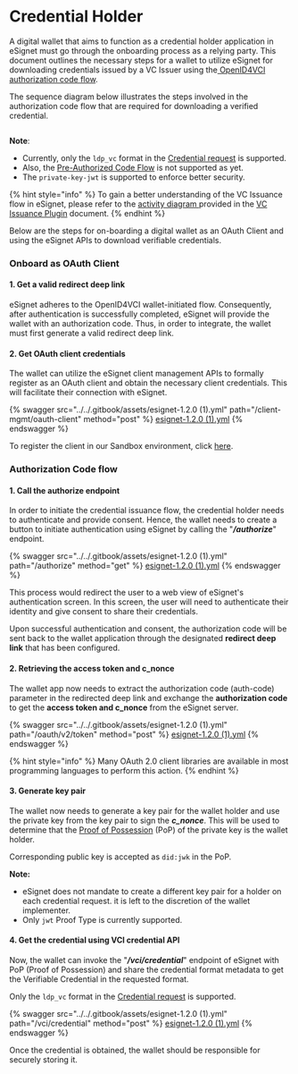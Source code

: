 # Credential Holder

A digital wallet that aims to function as a credential holder application in eSignet must go through the onboarding process as a relying party. This document outlines the necessary steps for a wallet to utilize eSignet for downloading credentials issued by a VC Issuer using the[ OpenID4VCI authorization code flow](https://openid.net/specs/openid-4-verifiable-credential-issuance-1\_0.html#name-authorization-code-flow).

The sequence diagram below illustrates the steps involved in the authorization code flow that are required for downloading a verified credential.

<figure><img src="../../.gitbook/assets/auth-code-flow.png" alt=""><figcaption></figcaption></figure>

**Note**:

* Currently, only the `ldp_vc` format in the [Credential request](https://openid.net/specs/openid-4-verifiable-credential-issuance-1\_0.html#name-credential-request-4) is supported.
* Also, the [Pre-Authorized Code Flow](https://openid.net/specs/openid-4-verifiable-credential-issuance-1\_0.html#name-pre-authorized-code-flow) is not supported as yet.
* The `private-key-jwt` is supported to enforce better security.

{% hint style="info" %}
To gain a better understanding of the VC Issuance flow in eSignet, please refer to the [activity diagram ](../vc-issuance.md#appendix-vc-issuance)provided in the [VC Issuance Plugin](../vc-issuance.md) document.
{% endhint %}

Below are the steps for on-boarding a digital wallet as an OAuth Client and using the eSignet APIs to download verifiable credentials.

### Onboard as OAuth Client

#### 1. Get a valid redirect deep link

eSignet adheres to the OpenID4VCI wallet-initiated flow. Consequently, after authentication is successfully completed, eSignet will provide the wallet with an authorization code. Thus, in order to integrate, the wallet must first generate a valid redirect deep link.

#### 2. Get OAuth client credentials

The wallet can utilize the eSignet client management APIs to formally register as an OAuth client and obtain the necessary client credentials. This will facilitate their connection with eSignet.

{% swagger src="../../.gitbook/assets/esignet-1.2.0 (1).yml" path="/client-mgmt/oauth-client" method="post" %}
[esignet-1.2.0 (1).yml](<../../.gitbook/assets/esignet-1.2.0 (1).yml>)
{% endswagger %}

To register the client in our Sandbox environment, click [here](../../try-it-out/).

### **Authorization Code flow**

#### 1. Call the authorize endpoint

In order to initiate the credential issuance flow, the credential holder needs to authenticate and provide consent. Hence, the wallet needs to create a button to initiate authentication using eSignet by calling the "_**/authorize**_" endpoint.

{% swagger src="../../.gitbook/assets/esignet-1.2.0 (1).yml" path="/authorize" method="get" %}
[esignet-1.2.0 (1).yml](<../../.gitbook/assets/esignet-1.2.0 (1).yml>)
{% endswagger %}

This process would redirect the user to a web view of eSignet's authentication screen. In this screen, the user will need to authenticate their identity and give consent to share their credentials.

Upon successful authentication and consent, the authorization code will be sent back to the wallet application through the designated **redirect deep link** that has been configured.

#### 2. Retrieving the access token and c\_nonce

The wallet app now needs to extract the authorization code (auth-code) parameter in the redirected deep link and exchange the **authorization code** to get the **access token and c\_nonce** from the eSignet server.

{% swagger src="../../.gitbook/assets/esignet-1.2.0 (1).yml" path="/oauth/v2/token" method="post" %}
[esignet-1.2.0 (1).yml](<../../.gitbook/assets/esignet-1.2.0 (1).yml>)
{% endswagger %}

{% hint style="info" %}
Many OAuth 2.0 client libraries are available in most programming languages to perform this action.
{% endhint %}

#### 3. Generate key pair

The wallet now needs to generate a key pair for the wallet holder and use the private key from the key pair to sign the _**c\_nonce**_. This will be used to determine that the [Proof of Possession](https://openid.net/specs/openid-4-verifiable-credential-issuance-1\_0.html#name-proof-types) (PoP) of the private key is the wallet holder.

Corresponding public key is accepted as `did:jwk` in the PoP.

**Note:**

* eSignet does not mandate to create a different key pair for a holder on each credential request. it is left to the discretion of the wallet implementer.
* Only `jwt` Proof Type is currently supported.

#### 4. Get the credential using VCI credential API

Now, the wallet can invoke the "_**/vci/credential**_" endpoint of eSignet with PoP (Proof of Possession) and share the credential format metadata to get the Verifiable Credential in the requested format.

Only the `ldp_vc` format in the [Credential request](https://openid.net/specs/openid-4-verifiable-credential-issuance-1\_0.html#name-credential-request-4) is supported.

{% swagger src="../../.gitbook/assets/esignet-1.2.0 (1).yml" path="/vci/credential" method="post" %}
[esignet-1.2.0 (1).yml](<../../.gitbook/assets/esignet-1.2.0 (1).yml>)
{% endswagger %}

Once the credential is obtained, the wallet should be responsible for securely storing it.
